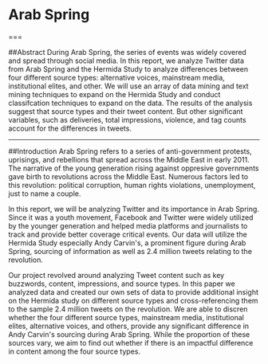 # Arab Spring
===

##Abstract
During Arab Spring, the series of events was widely covered and spread through social media. In this report, we analyze Twitter data from Arab Spring and the Hermida Study to analyze differences between four different source types: alternative voices, mainstream media, institutional elites, and other. We will use an array of data mining and text mining techniques to expand on the Hermida Study and conduct classifcation techniques to expand on the data. The results of the analysis suggest that source types and their tweet content. But other significant variables, such as deliveries, total impressions, violence, and tag counts account for the differences in tweets. 

---

##Introduction
Arab Spring refers to a series of anti-government protests, uprisings, and rebellions that spread across the Middle East in early 2011. The narrative of the young generation rising against oppresive governments gave birth to revolutions across the Middle East. Numerous factors led to this revolution: political corruption, human rights violations, unemployment, just to name a couple.

  In this report, we will be analyzing Twitter and its importance in Arab Spring. Since it was a youth movement, Facebook and Twitter were widely utilized by the younger generation and helped media platforms and journalists to track and provide better coverage critical events. Our data will utilize the Hermida Study especially Andy Carvin's, a prominent figure during Arab Spring, sourcing of information as well as 2.4 million tweets relating to the revolution.
  
  Our project revolved around analyzing Tweet content such as key buzzwords, content, impressions, and source types. In this paper we analyzed data and created our own sets of data to provide additional insight on the Hermida study on different source types and cross-referencing them to the sample 2.4 million tweets on the revolution. We are able to discren whether the four different source types, mainstream media, institutional elites, alternative voices, and others, provide any significant difference in Andy Carvin's sourcing during Arab Spring. While the proportion of these sources vary, we aim to find out whether if there is an impactful difference in content among the four source types.

